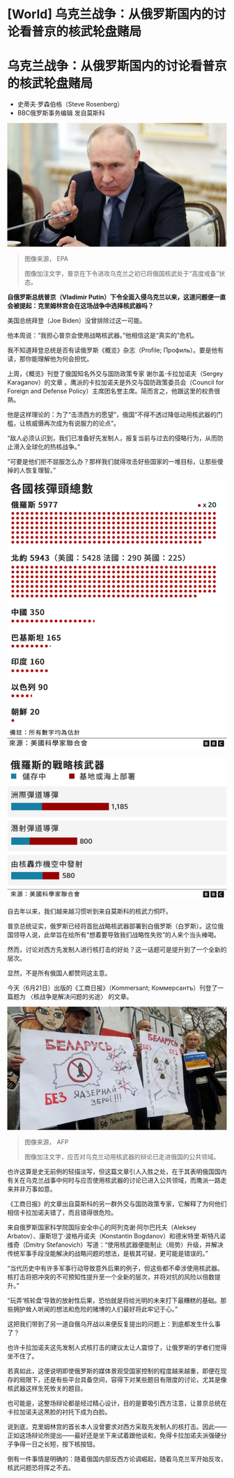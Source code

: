 # [World] 乌克兰战争：从俄罗斯国内的讨论看普京的核武轮盘赌局

#  乌克兰战争：从俄罗斯国内的讨论看普京的核武轮盘赌局

  * 史蒂夫·罗森伯格（Steve Rosenberg） 
  * BBC俄罗斯事务编辑 发自莫斯科 


![普京在莫斯科主持会议（13/6/2023）](_130175301_213701-shutterstock_editorial_russian_president_vladimir_putin_13964453n.jpg)

> 图像来源，  EPA
>
> 图像加注文字，普京在下令进攻乌克兰之初已将俄国核武处于“高度戒备”状态。

**自俄罗斯总统普京（Vladimir Putin）下令全面入侵乌克兰以来，这道问题便一直会被提起：克里姆林宫会在这场战争中选择核武器吗？**

美国总统拜登（Joe Biden）没曾排除过这一可能。

他本周说：“我担心普京会使用战略核武器。”他相信这是“真实的”危机。

我不知道拜登总统是否有读俄罗斯《概览》杂志（Profile; Профиль）。要是他有读，那你能理解他为何会担忧。

上周，《概览》刊登了俄国知名外交与国防政策专家 谢尔盖·卡拉加诺夫（Sergey Karaganov）的文章  。鹰派的卡拉加诺夫是外交与国防政策委员会（Council for Foreign and Defense Policy）主席团名誉主席。简而言之，他跟这里的权贵很熟。

他是这样理论的：为了“击溃西方的愿望”，俄国“不得不透过降低动用核武器的门槛，让核威慑再次成为有说服力的论点”。

“敌人必须认识到，我们已准备好先发制人，报复当前与过去的侵略行为，从而防止滑入全球化的热核战争。”

“可要是他们拒不屈服怎么办？那样我们就得攻击好些国家的一堆目标，让那些傻掉的人恢复理智。”

![图表：各国核弹头总数推算](_130175304_a02-nc.png)

![图表：俄罗斯的战略核武器数目](_130175303_a01-nc.png)

自去年以来，我们越来越习惯听到来自莫斯科的核武力恫吓。

普京总统证实，俄罗斯已经将首批战略核武器部署到白俄罗斯（白罗斯）。这位俄国领导人说，此举旨在给所有“想着要导致我们战略性失败”的人来个当头棒喝。

然而，讨论对西方先发制人进行核打击的好处？这一话题可是提升到了一个全新的层次。

显然，不是所有俄国人都赞同这主意。

今天（6月21日）出版的《工商日报》（Kommersant; Коммерсантъ）刊登了一篇题为 〈核战争是解决问题的劣途〉  的文章。

![乌克兰敖德萨白俄罗斯侨民集会抗议明斯克当局允许俄国部署核武器（8/5/2023）](_130175308_gettyimages-1253160654.jpg)

> 图像来源，  AFP
>
> 图像加注文字，应否对乌克兰动用核武器的辩论已走进俄国的公共领域。

也许这算是史无前例的轻描淡写，但这篇文章引人入胜之处，在于其表明俄国国内有关在乌克兰战事中何时与应否使用核武器的讨论已进入公共领域，而鹰派一路走来并非万事如意。

《工商日报》的文章出自莫斯科的另一群外交与国防政策专家，它解释了为何他们相信卡拉加诺夫错了，而且错得很危险。

来自俄罗斯国家科学院国际安全中心的阿列克谢·阿尔巴托夫（Aleksey Arbatov）、康斯坦丁·波格丹诺夫（Konstantin Bogdanov）和德米特里·斯特凡诺维奇（Dmitry Stefanovich）写道：“使用核武器便能制止（局势）升级，并解决传统军事手段没能解决的战略问题的想法，是极其可疑，更可能是错误的。”

“当代历史中有许多军事行动导致意外后果的例子，但这些都不牵涉使用核武器。核打击将把冲突的不可预知性提升至一个全新的层次，并将对抗的风险以倍数提升。”

“玩弄‘核轮盘’导致的放射性后果，恐怕就是将给光明的未来打下最糟糕的基础。那些拥护耸人听闻的想法和危险的赌博的人们最好将此牢记于心。”


这把我们带到了另一道自俄乌开战以来便反复提出的问题上：到底都发生什么事了？

也许卡拉加诺夫这先发制人式核打击的建议太让人震惊了，让俄罗斯的学者们觉得坐不住了。

若真如此，这便说明即使俄罗斯的媒体景观受国家控制的程度越来越重，即便在现存的局限下，还是有些平台具备空间，容得下对某些题目有限度的讨论，尤其是像核武器这样生死攸关的题目。

也可能是，这整场辩论都是经过精心设计，目的是要吸引西方注意，让普京总统在卡拉加诺夫这黑脸的衬托下成为白脸。

说到底，克里姆林宫的首长本人没曾要求对西方采取先发制人的核打击。因此——正如这场辩论所提出——最好还是坐下来试着跟他谈和，免得卡拉加诺夫派强硬分子争得一日之长短，按下核按钮。

倒有一件事情是明确的：随着俄国内部反西方论调崛起，随着乌克兰军开始反攻，核武问题恐将挥之不去。


